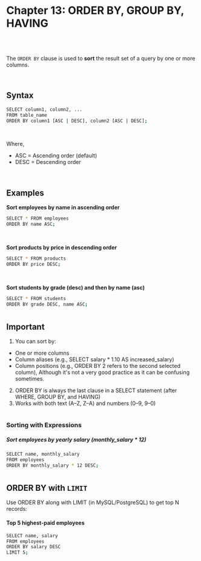 #
# Chapter 13: ORDER BY, GROUP BY, HAVING

<br>
<br>

The `ORDER BY` clause is used to **sort** the result set of a query by one or more columns.

<br>

## Syntax
```bash
SELECT column1, column2, ...
FROM table_name
ORDER BY column1 [ASC | DESC], column2 [ASC | DESC];
```
<br>

Where,
- ASC = Ascending order (default)
- DESC = Descending order

<br>

## Examples
**Sort employees by name in ascending order**
```bash
SELECT * FROM employees
ORDER BY name ASC;
```
<br>

**Sort products by price in descending order**
```bash
SELECT * FROM products
ORDER BY price DESC;
```
<br>

**Sort students by grade (desc) and then by name (asc)**
```bash
SELECT * FROM students
ORDER BY grade DESC, name ASC;
```

#

## Important
1. You can sort by:
  - One or more columns
  - Column aliases (e.g., SELECT salary * 1.10 AS increased_salary)
  - Column positions (e.g., ORDER BY 2 refers to the second selected column), Although it's not a very good practice as it can be confusing sometimes.
2. ORDER BY is always the last clause in a SELECT statement (after WHERE, GROUP BY, and HAVING)
3. Works with both text (A–Z, Z–A) and numbers (0–9, 9–0)

#

### Sorting with Expressions
##### Sort employees by yearly salary (monthly_salary * 12)
```bash
SELECT name, monthly_salary
FROM employees
ORDER BY monthly_salary * 12 DESC;
```
#

## ORDER BY with `LIMIT`
Use ORDER BY along with LIMIT (in MySQL/PostgreSQL) to get top N records:
#### Top 5 highest-paid employees
```bash
SELECT name, salary
FROM employees
ORDER BY salary DESC
LIMIT 5;
```





